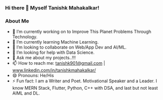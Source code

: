### Hi there 👋 Myself Tanishk Mahakalkar!

<!--
**Tanishk901/Tanishk901** is a ✨ _special_ ✨ repository because its `README.md` (this file) appears on your GitHub profile.

Here are some ideas to get you started:

- 🔭 I’m currently working on to Improve This Planet Problems Through Technology.
- 🌱 I’m currently learning Machine Learning.
- 👯 I’m looking to collaborate on Web/App Dev and AI/ML.
- 🤔 I’m looking for help with Data Science.
- 💬 Ask me about my projects..!!!
- 📫 How to reach me: tanishk901@gmail.com
- 😄 Pronouns: He/His
- ⚡ Fun fact: I am a Writer and Poet. Motivational Speaker and a Leader. I know MERN Stack, Flutter, Python, C++ with DSA, and last but not least AIML and DL.
-->
### About Me

- 🔭 I’m currently working on to Improve This Planet Problems Through Technology.
- 🌱 I’m currently learning Machine Learning.
- 👯 I’m looking to collaborate on Web/App Dev and AI/ML.
- 🤔 I’m looking for help with Data Science.
- 💬 Ask me about my projects..!!!
- 📫 How to reach me: tanishk901@gmail.com | www.linkedin.com/in/tanishkmahakalkar/
- 😄 Pronouns: He/His
- ⚡ Fun fact: I am a Writer and Poet. Motivational Speaker and a Leader. I know MERN Stack, Flutter, Python, C++ with DSA, and last but not least AIML and DL.
